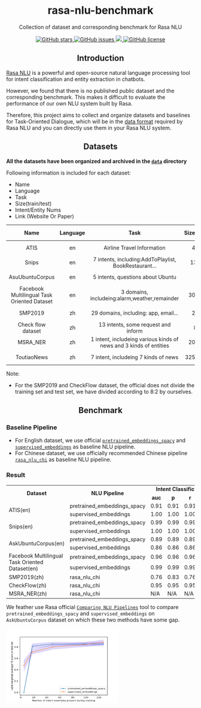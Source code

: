 <h1 align="center">rasa-nlu-benchmark</h1>
<p align="center">Collection of dataset and corresponding benchmark for Rasa NLU</p>

<p align="center">
  <a href="https://github.com/nghuyong/rasa-nlu-benchmark/stargazers">
    <img src="https://img.shields.io/github/stars/nghuyong/rasa-nlu-benchmark.svg?colorA=orange&colorB=orange&logo=github"
         alt="GitHub stars">
  </a>
  <a href="https://github.com/nghuyong/rasa-nlu-benchmark/issues">
        <img src="https://img.shields.io/github/issues/nghuyong/rasa-nlu-benchmark.svg"
             alt="GitHub issues">
  </a>
  <a href="https://github.com/nghuyong/rasa-nlu-benchmark/">
        <img src="https://img.shields.io/github/last-commit/nghuyong/rasa-nlu-benchmark.svg">
  </a>
  <a href="https://github.com/nghuyong/rasa-nlu-benchmark/blob/master/LICENSE">
        <img src="https://img.shields.io/github/license/nghuyong/rasa-nlu-benchmark.svg"
             alt="GitHub license">
  </a>
</p>

<h2 align="center">Introduction</h2>

[Rasa NLU](https://rasa.com/docs/rasa/nlu/about/) is a powerful and open-source natural language processing tool for intent classification and entity extraction in chatbots.

However, we found that there is no published public dataset and the corresponding benchmark.
This makes it difficult to evaluate the performance of our own NLU system built by Rasa.

Therefore, this project aims to collect and organize datasets and baselines for Task-Oriented Dialogue, which will be in the [data format](https://rasa.com/docs/rasa/nlu/training-data-format/) required by Rasa NLU and you can
directly use them in your Rasa NLU system.



<h2 align="center">Datasets</h2>

**All the datasets have been organized and archived in the [`data`](https://github.com/nghuyong/rasa-nlu-benchmark/blob/master/data) directory**

Following information is included for each dataset:
- Name
- Language
- Task
- Size(train/test)
- Intent/Entity Nums
- Link (Website Or Paper)

|Name|Language|Task|Size(Train/Test)|Intent/Entity Nums|Link|
|:----:|:----:|:----:|:----:|:----:|:----:|
|ATIS|en|Airline Travel Information|4978/893|26/129|[more detail](https://www.kaggle.com/siddhadev/atis-dataset)|
|Snips|en|7 intents, including:AddToPlaylist, BookRestaurant...|13802/699|7/72|[more detail](https://github.com/snipsco/nlu-benchmark)|
|AsuUbuntuCorpus|en|5 intents, questions about Ubuntu|127/35|5/3|[more detail](https://github.com/kumar-shridhar/Know-Your-Intent)|
|Facebook Multilingual Task Oriented Dataset|en|3 domains, includeing:alarm,weather,remainder|30521/8621|12/25|[more detail](https://fb.me/multilingual_task_oriented_data) |
|SMP2019|zh|29 domains, including: app, email...|2063/480|24/62| [more detail](http://conference.cipsc.org.cn/smp2019/evaluation.html) |
|Check flow dataset|zh|13 intents, some request and inform|809/210|13/6|[more detail](https://github.com/FengXMGeek/rasa_nlu_chinese_example.git) |
|MSRA_NER|zh|1 intent, includeing various kinds of news and 3 kinds of entities|20864/4636|1/3|[more detail](https://github.com/buppt/ChineseNER) |
|ToutiaoNews|zh|7 intent, includeing 7 kinds of news|325279/57409|7/0|[more detail](https://github.com/fate233/toutiao-text-classfication-dataset) |

Note:
- For the SMP2019 and CheckFlow dataset, the official does not divide the training set and test set, we have divided according to 8:2 by ourselves.

<h2 align="center">Benchmark</h2>

### Baseline Pipeline
- For English dataset, we use official [`pretrained_embeddings_spacy`](https://rasa.com/docs/rasa/nlu/choosing-a-pipeline/#pretrained-embeddings-spacy) and [`supervised_embeddings`](https://rasa.com/docs/rasa/nlu/choosing-a-pipeline/#pretrained-embeddings-spacy) as baseline NLU pipeline.
- For Chinese dataset, we use officially recommended Chinese pipeline [`rasa_nlu_chi`](http://www.crownpku.com/2017/07/27/%E7%94%A8Rasa_NLU%E6%9E%84%E5%BB%BA%E8%87%AA%E5%B7%B1%E7%9A%84%E4%B8%AD%E6%96%87NLU%E7%B3%BB%E7%BB%9F.html) as baseline NLU pipeline.

### Result

<table>
   <tr>
      <td rowspan="2" align="center"><b>Dataset</b></td>
      <td rowspan="2" align="center"><b>NLU Pipeline</b></td>
      <td colspan="4" align="center"><b>Intent Classification</b></td>
      <td colspan="4" align="center"><b>Entity Extraction</b></td>
   </tr>
   <tr>
      <td align="center"><b>auc</b></td>
      <td align="center"><b>p</b></td>
      <td align="center"><b>r</b></td>
      <td align="center"><b>f1</b></td>
      <td align="center"><b>auc</b></td>
      <td align="center"><b>p</b></td>
      <td align="center"><b>r</b></td>
      <td align="center"><b>f1</b></td>
   </tr>
   <tr>
      <td rowspan="2">ATIS(en)</td>
      <td >pretrained_embeddings_spacy</td>
      <td>0.91</td>
      <td>0.91</td>
      <td>0.91</td>
      <td>0.91</td>
      <td>0.98</td>
      <td>0.98</td>
      <td>0.98</td>
      <td>0.98</td>
   </tr>
   <tr>
      <td >supervised_embeddings</td>
      <td>1.00</td>
      <td>1.00</td>
      <td>1.00</td>
      <td>1.00</td>
      <td>0.98</td>
      <td>0.98</td>
      <td>0.98</td>
      <td>0.98</td>
   </tr>
   <tr>
      <td rowspan="2">Snips(en)</td>
      <td >pretrained_embeddings_spacy</td>
      <td>0.99</td>
      <td>0.99</td>
      <td>0.99</td>
      <td>0.99</td>
      <td>1.00</td>
      <td>1.00</td>
      <td>1.00</td>
      <td>1.00</td>
   </tr>
   <tr>
      <td >supervised_embeddings</td>
      <td>1.00</td>
      <td>1.00</td>
      <td>1.00</td>
      <td>1.00</td>
      <td>1.00</td>
      <td>1.00</td>
      <td>1.00</td>
      <td>1.00</td>
   </tr>
      <tr>
      <td rowspan="2">AskUbuntuCorpus(en)</td>
      <td >pretrained_embeddings_spacy</td>
      <td>0.89</td>
      <td>0.89</td>
      <td>0.89</td>
      <td>0.89</td>
      <td>0.95</td>
      <td>0.95</td>
      <td>0.95</td>
      <td>0.95</td>
   </tr>
   <tr>
      <td >supervised_embeddings</td>
      <td>0.86</td>
      <td>0.86</td>
      <td>0.86</td>
      <td>0.86</td>
      <td>0.95</td>
      <td>0.95</td>
      <td>0.95</td>
      <td>0.95</td>
   </tr>
   
   <tr>
      <td rowspan="2">Facebook Multilingual Task Oriented Dataset(en)</td>
      <td >pretrained_embeddings_spacy</td>
      <td>0.96</td>
      <td>0.96</td>
      <td>0.96</td>
      <td>0.96</td>
      <td>0.98</td>
      <td>0.98</td>
      <td>0.98</td>
      <td>0.98</td>
   </tr>
   <tr>
      <td >supervised_embeddings</td>
      <td>0.99</td>
      <td>0.99</td>
      <td>0.99</td>
      <td>0.99</td>
      <td>0.98</td>
      <td>0.98</td>
      <td>0.98</td>
      <td>0.98</td>
   </tr>
   <tr>
      <td>SMP2019(zh)</td>
      <td >rasa_nlu_chi</td>
      <td>0.76</td>
      <td>0.83</td>
      <td>0.76</td>
      <td>0.78</td>
      <td>0.79</td>
      <td>0.80</td>
      <td>0.79</td>
      <td>0.77</td>
   </tr>
   <tr>
      <td>CheckFlow(zh)</td>
      <td >rasa_nlu_chi</td>
      <td>0.95</td>
      <td>0.95</td>
      <td>0.95</td>
      <td>0.94</td>
      <td>1.00</td>
      <td>1.00</td>
      <td>1.00</td>
      <td>1.00</td>
   </tr>
   <tr>
      <td>MSRA_NER(zh)</td>
      <td >rasa_nlu_chi</td>
      <td>N/A</td>
      <td>N/A</td>
      <td>N/A</td>
      <td>N/A</td>
      <td>0.98</td>
      <td>0.98</td>
      <td>0.98</td>
      <td>0.98</td>
   </tr>
</table>


We feather use Rasa official [`Comparing NLU Pipelines`](https://rasa.com/docs/rasa/user-guide/evaluating-models/#comparing-nlu-pipelines) tool to compare
`pretrained_embeddings_spacy` and `supervised_embeddings` on `AskUbuntuCorpus` dataset on which these two methods have some gap.


<img src="./images/Ubuntu.png" width = "300" height = "200" alt="图片名称" align=center />